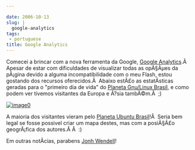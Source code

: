 ```yaml
---

date: 2006-10-13
slug: |
  google-analytics
tags:
 - portuguese
title: Google Analytics
---
```


Comecei a brincar com a nova ferramenta da Google, [Google
Analytics](https://www.google.com/analytics/).Â  Apesar de estar com
dificuldades de visualizar todas as opÃ§Ãµes da pÃ¡gina devido a alguma
incompatibilidade com o meu Flash, estou gostando dos recursos
oferecidos.Â  Abaixo estÃ£o as estatÃ­sticas geradas para o "primeiro
dia de vida" do [Planeta Gnu/Linux
Brasil](http://planeta.gnulinuxbrasil.org/), e como podem ver tivemos
visitantes da Europa e Ã?sia tambÃ©m.Â  ;)

[![image0](http://static.flickr.com/95/268452102_c4327958dc.jpg)](http://static.flickr.com/95/268452102_c4327958dc_o.png)

A maioria dos visitantes vieram pelo [Planeta Ubuntu
Brasil](http://planeta.ubuntubrasil.org/)!Â  Seria bem legal se fosse
possivel criar um mapa destes, mas com a posiÃ§Ã£o geogrÃ¡fica dos
autores.Â Â  :)

Em outras notÃ­cias, parabens [Jonh
Wendell](http://www.bani.com.br/?p=41)!
